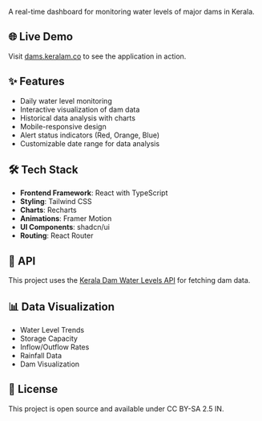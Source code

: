A real-time dashboard for monitoring water levels of major dams in Kerala.

## 🌐 Live Demo

Visit [dams.keralam.co](https://dams.keralam.co) to see the application in action.

## ✨ Features

- Daily water level monitoring
- Interactive visualization of dam data
- Historical data analysis with charts
- Mobile-responsive design
- Alert status indicators (Red, Orange, Blue)
- Customizable date range for data analysis

## 🛠️ Tech Stack

- **Frontend Framework**: React with TypeScript
- **Styling**: Tailwind CSS
- **Charts**: Recharts
- **Animations**: Framer Motion
- **UI Components**: shadcn/ui
- **Routing**: React Router


## 🔗 API

This project uses the [Kerala Dam Water Levels API](https://github.com/amith-vp/Kerala-Dam-Water-Levels) for fetching dam data.

## 📊 Data Visualization

- Water Level Trends
- Storage Capacity
- Inflow/Outflow Rates
- Rainfall Data
- Dam Visualization

## 📜 License

This project is open source and available under CC BY-SA 2.5 IN.

